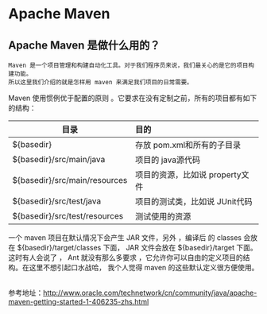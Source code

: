 # Apache Maven
## Apache Maven 是做什么用的？
    Maven 是一个项目管理和构建自动化工具。对于我们程序员来说，我们最关心的是它的项目构建功能。
    所以这里我们介绍的就是怎样用 maven 来满足我们项目的日常需要。
Maven 使用惯例优于配置的原则 。它要求在没有定制之前，所有的项目都有如下的结构：
 
|目录|目的|
|---|:---|
|${basedir}|存放 pom.xml和所有的子目录|
|${basedir}/src/main/java|项目的 java源代码|
|${basedir}/src/main/resources|项目的资源，比如说 property文件|
|${basedir}/src/test/java|项目的测试类，比如说 JUnit代码|
|${basedir}/src/test/resources| 测试使用的资源|

一个 maven 项目在默认情况下会产生 JAR 文件，另外 ，编译后 的 classes 会放在 ${basedir}/target/classes 下面， JAR 文件会放在 ${basedir}/target 下面。
    这时有人会说了 ， Ant 就没有那么多要求 ，它允许你可以自由的定义项目的结构。在这里不想引起口水战哈， 我个人觉得 maven 的这些默认定义很方便使用。 
    



参考地址：http://www.oracle.com/technetwork/cn/community/java/apache-maven-getting-started-1-406235-zhs.html
